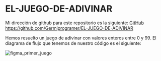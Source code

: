 # EL-JUEGO-DE-ADIVINAR
Mi dirección de github para este repositorio es la siguiente: [GitHub](https://github.com/Germiprogramer/EL-JUEGO-DE-ADIVINAR)
https://github.com/Germiprogramer/EL-JUEGO-DE-ADIVINAR

Hemos resuelto un juego de adivinar con valores enteros entre 0 y 99.
El diagrama de flujo que tenemos de nuestro código es el siguiente:

![figma_primer_juego](https://user-images.githubusercontent.com/91720991/140508881-bc58d6a6-8f82-4704-b227-52f3243f4078.jpg)
